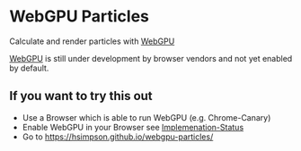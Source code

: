 # WebGPU Particles

Calculate and render particles with [WebGPU](https://github.com/gpuweb/gpuweb)

[WebGPU](https://github.com/gpuweb/gpuweb) is still under development by browser vendors and not yet enabled by default.

## If you want to try this out

- Use a Browser which is able to run WebGPU (e.g. Chrome-Canary)
- Enable WebGPU in your Browser see [Implemenation-Status](https://github.com/gpuweb/gpuweb/wiki/Implementation-Status)
- Go to <https://hsimpson.github.io/webgpu-particles/>
